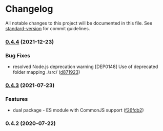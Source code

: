 # Changelog

All notable changes to this project will be documented in this file. See [standard-version](https://github.com/conventional-changelog/standard-version) for commit guidelines.

### [0.4.4](https://github.com/toolbuilder/iterablefu/compare/v0.4.3...v0.4.4) (2021-12-23)


### Bug Fixes

* resolved Node.js deprecation warning [DEP0148] Use of deprecated folder mapping ./src/ ([d871923](https://github.com/toolbuilder/iterablefu/commit/d8719233f0289b5ba438ee738bdd72fbf4951fb9))

### [0.4.3](https://github.com/toolbuilder/iterablefu/compare/v0.4.2...v0.4.3) (2021-07-23)


### Features

* dual package - ES module with CommonJS support ([f26fdb2](https://github.com/toolbuilder/iterablefu/commit/f26fdb241d4b4f6895676467cd744f8f791d438f))

### 0.4.2 (2020-07-22)
